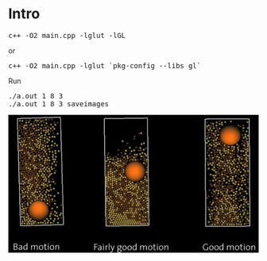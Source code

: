 <h1>Intro</h1>

<pre>
c++ -O2 main.cpp -lglut -lGL
</pre>

or
<pre>
c++ -O2 main.cpp -lglut `pkg-config --libs gl`
</pre>

Run
<pre>
./a.out 1 8 3
./a.out 1 8 3 saveimages
</pre>

<p align="center"><img src="img/cover.png"/></p>
